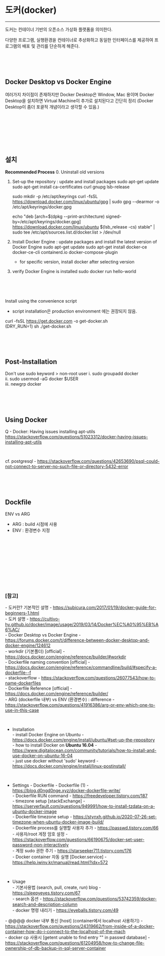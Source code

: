 # 도커(docker)
---

도커는 컨테이너 기반의 오픈소스 가상화 플랫폼을 의미한다.

다양한 프로그램, 실행환경을 컨테이너로 추상화하고 동일한 인터페이스를 제공하여 프로그램의 배포 및 관리를 단순하게 해준다.


<br><br><br>

## Docker Desktop vs Docker Engine

여러가지 차이점이 존재하지만 Docker Desktop은 Window, Mac 용이며 Docker Desktop을 설치하면 Virtual Machine이 추가로 설치된다고 간단히 정리
(Docker Desktop이 좀더 포괄적 개념이라고 생각할 수 있음.)


<br><br><br>
<br><br><br>

## 설치

**Recommended Process**
0. Uninstall old versions <br>
1. Set-up the repository : update and install packages
   sudo apt-get update
   sudo apt-get install ca-certificates curl gnupg lsb-release

   sudo mkdir -p /etc/apt/keyrings
   curl -fsSL https://download.docker.com/linux/ubuntu/gpg | sudo gpg --dearmor -o /etc/apt/keyrings/docker.gpg

   echo "deb [arch=$(dpkg --print-architecture) signed-by=/etc/apt/keyrings/docker.gpg] https://download.docker.com/linux/ubuntu $(lsb_release -cs) stable" | sudo tee /etc/apt/sources.list.d/docker.list > /dev/null

2. Install Docker Engine : update packages and install the latest version of Docker Engine
   sudo apt-get update
   sudo apt-get install docker-ce docker-ce-cli containerd.io docker-compose-plugin

   * for specific version, install docker after selecting version

3. verify Docker Engine is installed
   sudo docker run hello-world
   

<br><br><br>

Install using the convenience script
* script installation은 production environment 에는 권장되지 않음.

curl -fsSL https://get.docker.com -o get-docker.sh <br>
(DRY_RUN=1) sh ./get-docker.sh


<br><br><br>

## Post-Installation

Don't use sudo keyword > non-root user
i. sudo groupadd docker <br>
ii. sudo usermod -aG docker $USER <br>
iii. newgrp docker <br>



<br><br><br>

## Using Docker

Q - Docker: Having issues installing apt-utils
https://stackoverflow.com/questions/51023312/docker-having-issues-installing-apt-utils

<br>

cf. postgresql - https://stackoverflow.com/questions/42653690/psql-could-not-connect-to-server-no-such-file-or-directory-5432-error


<br><br><br>

## Dockfile

ENV vs ARG
 - ARG : build 시점에 사용
 - ENV : 환경변수 지정



<br><br><br>
<br><br><br>
<br><br><br>

### [참고] <br>
  *-* 도커란? 기본적인 설명 - https://subicura.com/2017/01/19/docker-guide-for-beginners-1.html <br>
  *-* 도커 설명 - https://cultivo-hy.github.io/docker/image/usage/2019/03/14/Docker%EC%A0%95%EB%A6%AC/ <br>
  *-* Docker Desktop vs Docker Engine - https://forums.docker.com/t/difference-between-docker-desktop-and-docker-engine/124612 <br>
  *-* workdir (기본폴더) [official] - https://docs.docker.com/engine/reference/builder/#workdir <br>
  *-* Dockerfile naming convention [official] - https://docs.docker.com/engine/reference/commandline/build/#specify-a-dockerfile--f <br>
  *-* stackoverflow - https://stackoverflow.com/questions/26077543/how-to-name-dockerfiles <br>
  *-* Dockerfile Reference [official] - https://docs.docker.com/engine/reference/builder/ <br>
  *-* ARG (dockerfile 내부) vs ENV (환경변수) : difference - https://stackoverflow.com/questions/41916386/arg-or-env-which-one-to-use-in-this-case <br>


  <br>

  * Installation <br>
  *-* install Docker Engine on Ubuntu - https://docs.docker.com/engine/install/ubuntu/#set-up-the-repository <br>
  *-* how to install Docker on **Ubuntu 16.04** - https://www.digitalocean.com/community/tutorials/how-to-install-and-use-docker-on-ubuntu-16-04 <br>
  *-* just use docker without 'sudo' keyword - https://docs.docker.com/engine/install/linux-postinstall/ <br>

  <br>

  * Settings - Dockerfile
  *-* Dockerfile (1) - https://blog.d0ngd0nge.xyz/docker-dockerfile-write/ <br>
  *-* Dockerfile RUN command - https://freedeveloper.tistory.com/187 <br>
  *-* timezone setup [stackExchange] - https://serverfault.com/questions/949991/how-to-install-tzdata-on-a-ubuntu-docker-image <br>
  *-* Dockerfile timezone setup - https://stynxh.github.io/2020-07-26-set-timezone-when-ubuntu-docker-image-build/ <br>
  *-* Dockerfile process를 실행할 사용자 추가 - https://passwd.tistory.com/66 <br>
  *-* 사용자/root 게정 암호 설정 - https://stackoverflow.com/questions/66190675/docker-set-user-password-non-interactively <br>
  *-* 계정 sudo 권한 주기 - https://starseeker711.tistory.com/176 <br>
  *-* Docker container 자동 실행 [Docker.service] - https://help.iwinv.kr/manual/read.html?idx=572 <br>

  <br>

  * Usage <br>
  *-* 기본사용법 (search, pull, create, run) blog -  https://sleepyeyes.tistory.com/67 <br>
  *-* search 옵션 - https://stackoverflow.com/questions/53742359/docker-search-and-description-column <br>
  *-* docker 명령 내리기 - https://eyeballs.tistory.com/49 <br>

  *-* @@@@ docker 내부 통신 [host] (container에서 localhost 사용하기) - https://stackoverflow.com/questions/24319662/from-inside-of-a-docker-container-how-do-i-connect-to-the-localhost-of-the-mach <br>
  *-* docker cp 사용시 [getent unable to find entry "" in passwd database] - https://stackoverflow.com/questions/61204958/how-to-change-file-ownership-of-db-backup-in-sql-server-container <br>